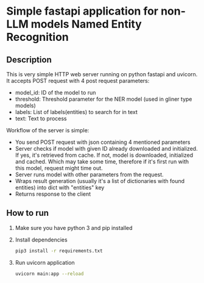# Simple fastapi application for non-LLM models Named Entity Recognition

## Description

This is very simple HTTP web server running on python fastapi and uvicorn. It accepts POST request with 4 post request parameters:

 - model_id: ID of the model to run
 - threshold: Threshold parameter for the NER model (used in gliner type models)
 - labels: List of labels(entities) to search for in text
 - text: Text to process

Workflow of the server is simple:
 - You send POST request with json containing 4 mentioned parameters
 - Server checks if model with given ID already downloaded and initialized. If yes, it's retrieved from cache. If not, model is downloaded, initialized and cached. Which may take some time, therefore if it's first run with this model, request might time out.
 - Server runs model with other parameters from the request.
 - Wraps result generation (usually it's a list of dictionaries with found entities) into dict with "entities" key
 - Returns response to the client

## How to run

1. Make sure you have python 3 and pip installed
1. Install dependencies

    ```bash
    pip3 install -r requirements.txt
    ```

1. Run uvicorn application

    ```bash
    uvicorn main:app --reload
    ```